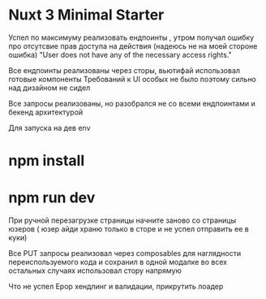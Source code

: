 # Nuxt 3 Minimal Starter

Успел по максимуму реализовать ендпоинты , утром получал ошибку про отсутсвие прав доступа на действия (надеюсь не на моей стороне ошибка)
"User does not have any of the necessary access rights."

Все ендпоинты реализованы через сторы, вьютифай использовал готовые компоненты
Требований к UI особых не было поэтому сильно над дизайном не сидел


Все запросы реализованы, но разобрался не со всеми ендпоинтами и бекенд архитектурой

Для запуска на дев env
# npm install
# npm run dev

При ручной перезагрузке страницы начните заново со страницы юзеров ( юзер айди храню только в сторе и не успел отправить ее в куки)

Все PUT запросы реализовал через composables для наглядности переиспользуемого кода и сохранил в одной модалке во всех остальных случаях использовал стору напрямую

Что не успел
Ерор хендлинг и валидации, прикрутить лоадер

